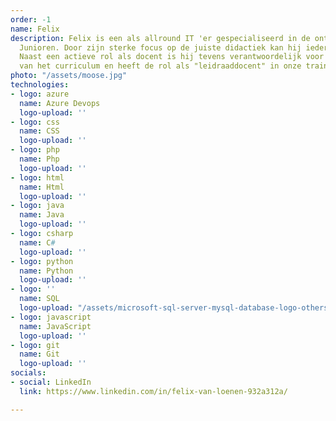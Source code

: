 ```yaml
---
order: -1
name: Felix
description: Felix is een als allround IT 'er gespecialiseerd in de ontwikkeling van
  Junioren. Door zijn sterke focus op de juiste didactiek kan hij iedereen leren programmeren.
  Naast een actieve rol als docent is hij tevens verantwoordelijk voor de ontwikkeling
  van het curriculum en heeft de rol als "leidraaddocent" in onze traineeships.
photo: "/assets/moose.jpg"
technologies:
- logo: azure
  name: Azure Devops
  logo-upload: ''
- logo: css
  name: CSS
  logo-upload: ''
- logo: php
  name: Php
  logo-upload: ''
- logo: html
  name: Html
  logo-upload: ''
- logo: java
  name: Java
  logo-upload: ''
- logo: csharp
  name: C#
  logo-upload: ''
- logo: python
  name: Python
  logo-upload: ''
- logo: ''
  name: SQL
  logo-upload: "/assets/microsoft-sql-server-mysql-database-logo-others-small.png"
- logo: javascript
  name: JavaScript
  logo-upload: ''
- logo: git
  name: Git
  logo-upload: ''
socials:
- social: LinkedIn
  link: https://www.linkedin.com/in/felix-van-loenen-932a312a/

---
```

